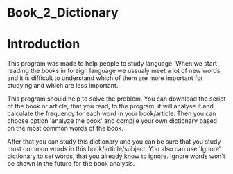 # Book_2_Dictionary

Introduction
=============

This program was made to help people to study language.
When we start reading the books in foreign language we ussualy meet a lot of new words and it is difficult to understand
which of them are more important for studying and which are less important.

This program should help to solve the problem.
You can download the script of the book or article, that you read, to the program, it will analyse it and calculate
the frequency for each word in your book/article. Then you can choose option 'analyze the book' and compile your own
dictionary based on the most common words of the book.

After that you can study this dictionary and you can be sure that you study most common words in
this book/article/subject. You also can use 'Ignore' dictionary to set words, that you already know to ignore.
Ignore words won't be shown in the future for the book analysis.
